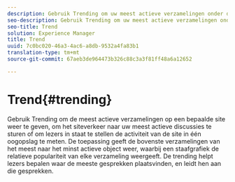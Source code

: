 ```yaml
---
description: Gebruik Trending om uw meest actieve verzamelingen onder de aandacht te brengen.
seo-description: Gebruik Trending om uw meest actieve verzamelingen onder de aandacht te brengen.
seo-title: Trend
solution: Experience Manager
title: Trend
uuid: 7c0bc020-46a3-4ac6-a8db-9532a4fa83b1
translation-type: tm+mt
source-git-commit: 67aeb3de964473b326c88c3a3f81ff48a6a12652

---
```



# Trend{#trending}

Gebruik Trending om de meest actieve verzamelingen op een bepaalde site weer te geven, om het siteverkeer naar uw meest actieve discussies te sturen of om lezers in staat te stellen de activiteit van de site in één oogopslag te meten. De toepassing geeft de bovenste verzamelingen van het meest naar het minst actieve object weer, waarbij een staafgrafiek de relatieve populariteit van elke verzameling weergeeft. De trending helpt lezers bepalen waar de meeste gesprekken plaatsvinden, en leidt hen aan die gesprekken.
